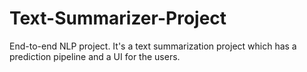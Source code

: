 # Text-Summarizer-Project
End-to-end NLP project. It's a text summarization project which has a prediction pipeline and a UI for the users. 
